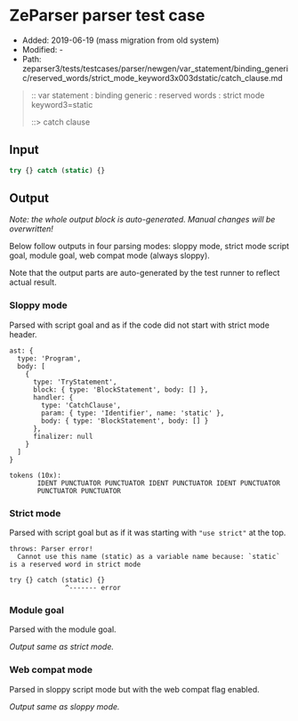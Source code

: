 # ZeParser parser test case

- Added: 2019-06-19 (mass migration from old system)
- Modified: -
- Path: zeparser3/tests/testcases/parser/newgen/var_statement/binding_generic/reserved_words/strict_mode_keyword3x003dstatic/catch_clause.md

> :: var statement : binding generic : reserved words : strict mode keyword3=static
>
> ::> catch clause

## Input

`````js
try {} catch (static) {}
`````

## Output

_Note: the whole output block is auto-generated. Manual changes will be overwritten!_

Below follow outputs in four parsing modes: sloppy mode, strict mode script goal, module goal, web compat mode (always sloppy).

Note that the output parts are auto-generated by the test runner to reflect actual result.

### Sloppy mode

Parsed with script goal and as if the code did not start with strict mode header.

`````
ast: {
  type: 'Program',
  body: [
    {
      type: 'TryStatement',
      block: { type: 'BlockStatement', body: [] },
      handler: {
        type: 'CatchClause',
        param: { type: 'Identifier', name: 'static' },
        body: { type: 'BlockStatement', body: [] }
      },
      finalizer: null
    }
  ]
}

tokens (10x):
       IDENT PUNCTUATOR PUNCTUATOR IDENT PUNCTUATOR IDENT PUNCTUATOR
       PUNCTUATOR PUNCTUATOR
`````

### Strict mode

Parsed with script goal but as if it was starting with `"use strict"` at the top.

`````
throws: Parser error!
  Cannot use this name (static) as a variable name because: `static` is a reserved word in strict mode

try {} catch (static) {}
              ^------- error
`````


### Module goal

Parsed with the module goal.

_Output same as strict mode._

### Web compat mode

Parsed in sloppy script mode but with the web compat flag enabled.

_Output same as sloppy mode._
